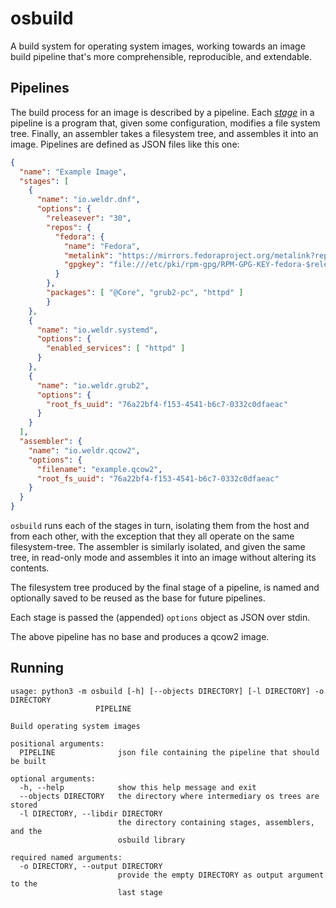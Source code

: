 # osbuild

A build system for operating system images, working towards an image build
pipeline that's more comprehensible, reproducible, and extendable.

## Pipelines

The build process for an image is described by a pipeline. Each
[*stage*](/stages) in a pipeline is a program that, given some configuration,
modifies a file system tree. Finally, an assembler takes a filesystem tree, and
assembles it into an image. Pipelines are defined as JSON files like this one:

```json
{
  "name": "Example Image",
  "stages": [
    {
      "name": "io.weldr.dnf",
      "options": {
        "releasever": "30",
        "repos": {
          "fedora": {
            "name": "Fedora",
            "metalink": "https://mirrors.fedoraproject.org/metalink?repo=fedora-$releasever&arch=$basearch",
            "gpgkey": "file:///etc/pki/rpm-gpg/RPM-GPG-KEY-fedora-$releasever-$basearch"
          }
        },
        "packages": [ "@Core", "grub2-pc", "httpd" ]
        }
    },
    {
      "name": "io.weldr.systemd",
      "options": {
        "enabled_services": [ "httpd" ]
      }
    },
    {
      "name": "io.weldr.grub2",
      "options": {
        "root_fs_uuid": "76a22bf4-f153-4541-b6c7-0332c0dfaeac"
      }
    }
  ],
  "assembler": {
    "name": "io.weldr.qcow2",
    "options": {
      "filename": "example.qcow2",
      "root_fs_uuid": "76a22bf4-f153-4541-b6c7-0332c0dfaeac"
    }
  }
}
```

`osbuild` runs each of the stages in turn, isolating them from the host and
from each other, with the exception that they all operate on the same
filesystem-tree. The assembler is similarly isolated, and given the same
tree, in read-only mode and assembles it into an image without altering
its contents.

The filesystem tree produced by the final stage of a pipeline, is named
and optionally saved to be reused as the base for future pipelines.

Each stage is passed the (appended) `options` object as JSON over stdin.

The above pipeline has no base and produces a qcow2 image.

## Running

```
usage: python3 -m osbuild [-h] [--objects DIRECTORY] [-l DIRECTORY] -o DIRECTORY
                   PIPELINE

Build operating system images

positional arguments:
  PIPELINE              json file containing the pipeline that should be built

optional arguments:
  -h, --help            show this help message and exit
  --objects DIRECTORY   the directory where intermediary os trees are stored
  -l DIRECTORY, --libdir DIRECTORY
                        the directory containing stages, assemblers, and the
                        osbuild library

required named arguments:
  -o DIRECTORY, --output DIRECTORY
                        provide the empty DIRECTORY as output argument to the
                        last stage
```
